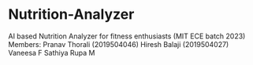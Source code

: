 # Nutrition-Analyzer
AI based Nutrition Analyzer for fitness enthusiasts (MIT ECE batch 2023)
Members: 
Pranav Thorali (2019504046)
Hiresh Balaji (2019504027)
Vaneesa F 
Sathiya Rupa M
